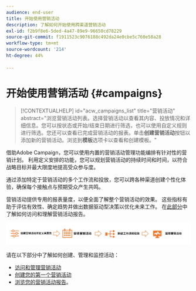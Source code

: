 ```yaml
---
audience: end-user
title: 开始使用营销活动
description: 了解如何开始使用跨渠道营销活动
exl-id: f2b9f8e6-5ded-4a47-89e9-96650cd78229
source-git-commit: f1911523c9076188c492da24e0cbe5c760e58a28
workflow-type: tm+mt
source-wordcount: '214'
ht-degree: 44%

---
```


# 开始使用营销活动 {#campaigns}

>[!CONTEXTUALHELP]
>id="acw_campaigns_list"
>title="营销活动"
>abstract="浏览营销活动列表。选择营销活动以查看其内容、投放情况和详细信息。您可以按状态或开始/结束日期进行筛选，也可以使用自定义规则进行筛选。您还可以查看已完成营销活动的报表。单击&#x200B;**创建营销活动**&#x200B;按钮以添加新的营销活动。浏览到&#x200B;**模板**&#x200B;选项卡以查看和创建模板。"

借助Adobe Campaign，您可以使用内置的营销活动管理功能编排有针对性的营销计划。 利用定义安排的功能，您可以规划营销活动的持续时间和时间，以符合战略目标并最大限度地提高受众参与度。

通过添加特定于营销活动的多个工作流和投放，您可以跨各种渠道创建个性化体验，确保每个接触点与预期受众产生共鸣。

营销活动提供专用的报表量度，以便全面了解整个营销活动的效果。 这些指标有助于评估有效性、确定趋势并做出数据驱动型决策以优化未来工作。 在[此部分](../reporting/campaign-reports.md)中了解如何访问和理解营销活动报告。

![图说明了活动流程，包括工作流和投放](assets/campaign-flow.png)

请在以下部分中了解如何创建、管理和监控活动：

* [访问和管理营销活动](manage-campaigns.md)
* [创建您的第一个营销活动](create-campaigns.md)
* [浏览您的营销活动报告](../reporting/campaign-reports.md)。